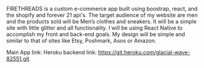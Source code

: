 FIRETHREADS is a custom e-commerce app built using boostrap, react, and the shopify and forever 21 api's. 
The target audience of my website are men and the products sold will be Men’s clothes and sneakers. 
It will be a simple site with little glitter and all functionality. 
I will be using React Native to accomplish my front and back-end goals. 
My design will be simple and similar to that of sites like Etsy, Poshmark, Asos or Amazon. 

Main App link: 
Heroku backend link: https://git.heroku.com/glacial-wave-82551.git
